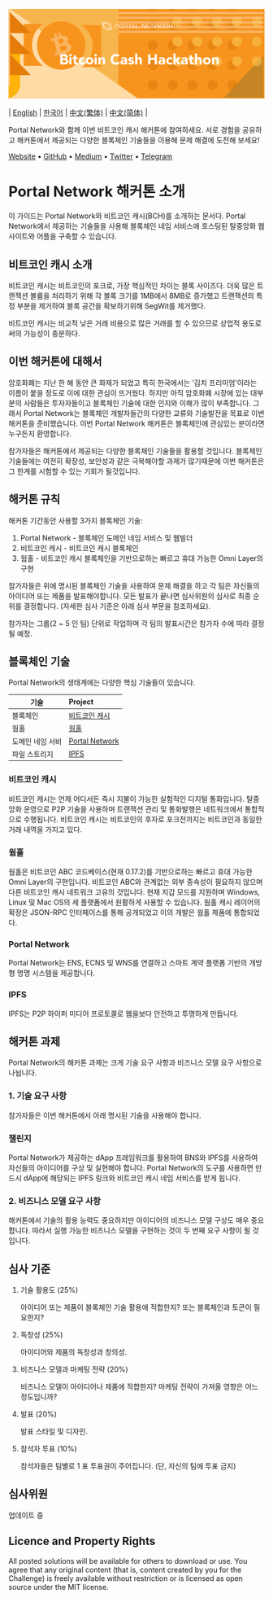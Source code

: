 ![Bitcoin Cash](./assets/bch.png)

| [English](./README.md) | [한국어](./README_KR.md) | [中文(繁体)](./README_ZH.md) | [中文(简体)](./README_CN.md) |

Portal Network와 함께 이번 비트코인 캐시 해커톤에 참여하세요. 서로 경험을 공유하고 해커톤에서 제공되는 다양한 블록체인 기술들을 이용해 문제 해결에 도전해 보세요!

[Website](https://www.portal.network) • [GitHub](https://github.com/PortalNetwork) • [Medium](https://medium.com/portalnetworkofficial) • [Twitter](https://twitter.com/itisportal) • [Telegram](https://t.me/portalnetworkofficial)

# Portal Network 해커톤 소개
이 가이드는 Portal Network와 비트코인 캐시(BCH)를 소개하는 문서다. Portal Network에서 제공하는 기술들을 사용해 블록체인 네임 서비스에 호스팅된 탈중앙화 웹사이트와 어플을 구축할 수 있습니다.

## 비트코인 캐시 소개
비트코인 캐시는 비트코인의 포크로, 가장 핵심적인 차이는 블록 사이즈다. 더욱 많은 트랜잭션 볼륨을 처리하기 위해 각 블록 크기를 1MB에서 8MB로 증가했고 트랜잭션의 특정 부분을 제거하여 블록 공간을 확보하기위해 SegWit를 제거했다.

비트코인 캐시는 비교적 낮은 거래 비용으로 많은 거래를 할 수 있으므로 상업적 용도로써의 가능성이 충분하다.

## 이번 해커톤에 대해서
암호화폐는 지난 한 해 동안 큰 화제가 되었고 특히 한국에서는 ‘김치 프리미엄’이라는 이름이 붙을 정도로 이에 대한 관심이 뜨거웠다. 하지만 아직 암호화폐 시장에 있는 대부분의 사람들은 투자자들이고 블록체인 기술에 대한 인지와 이해가 많이 부족합니다. 그래서 Portal Network는 블록체인 개발자들간의 다양한 교류와 기술발전을 목표로 이번 해커톤을 준비했습니다. 이번 Portal Network 해커톤은 블록체인에 관심있는 분이라면 누구든지 환영합니다.

참가자들은 해커톤에서 제공되는 다양한 블록체인 기술들을 활용할 것입니다. 블록체인 기술들에는 여전히 확장성, 보안성과 같은 극복해야할 과제가 많기때문에 이번 해커톤은 그 한계를 시험할 수 있는 기회가 될것입니다.

## 해커톤 규칙
해커톤 기간동안 사용할 3가지 블록체인 기술:
1. Portal Network - 블록체인 도메인 네임 서비스 및 웹빌더
2. 비트코인 캐시 - 비트코인 캐시 블록체인
3. 웜홀 - 비트코인 캐시 블록체인을 기반으로하는 빠르고 휴대 가능한 Omni Layer의 구현

참가자들은 위에 명시된 블록체인 기술을 사용하여 문제 해결을 하고 각 팀은 자신들의 아이디어 또는 제품을 발표해야합니다. 모든 발표가 끝나면 심사위원의 심사로 최종 순위를 결정합니다. (자세한 심사 기준은 아래 심사 부문을 참조하세요).

참가자는 그룹(2 ~ 5 인 팀) 단위로 작업하며 각 팀의 발표시간은 참가자 수에 따라 결정될 예정.

## 블록체인 기술
Portal Network의 생태계에는 다양한 핵심 기술들이 있습니다.

기술                      | Project
-------------------------|:-------------------------------------
블록체인  		           | [비트코인 캐시](https://www.bitcoincash.org/)
웜홀		              | [웜홀](https://github.com/copernet/wormhole)
도메인 네임 서비             | [Portal Network](https://portal.network/)
파일 스토리지               | [IPFS](https://ipfs.io/)

### 비트코인 캐시
비트코인 캐시는 언제 어디서든 즉시 지불이 가능한 실험적인 디지털 통화입니다. 탈중앙화 운영으로 P2P 기술을 사용하며 트랜잭션 관리 및 통화발행은 네트워크에서 통합적으로 수행됩니다. 비트코인 캐시는 비트코인의 후자로 포크전까지는 비트코인과 동일한 거래 내역을 가지고 있다.

### 웜홀
웜홀은 비트코인 ABC 코드베이스(현재 0.17.2)를 기반으로하는 빠르고 휴대 가능한 Omni Layer의 구현입니다. 비트코인 ABC와 관계없는 외부 종속성이 필요하지 않으며 다른 비트코인 캐시 네트워크 고유의 것입니다. 현재 지갑 모드를 지원하며 Windows, Linux 및 Mac OS의 세 플랫폼에서 원활하게 사용할 수 있습니다. 웜홀 캐시 레이어의 확장은 JSON-RPC 인터페이스를 통해 공개되었고 이의 개발은 웜홀 제품에 통합되었다.

### Portal Network
Portal Network는 ENS, ECNS 및 WNS를 연결하고 스마트 계약 플랫폼 기반의 개방형 명명 시스템을 제공합니다.

### IPFS
IPFS는 P2P 하이퍼 미디어 프로토콜로 웹을보다 안전하고 투명하게 만듭니다.

## 해커톤 과제
Portal Network의 해커톤 과제는 크게 기술 요구 사항과 비즈니스 모델 요구 사항으로 나뉩니다.

### 1. 기술 요구 사항
참가자들은 이번 해커톤에서 아래 명시된 기술을 사용해야 합니다.

### 챌린지
Portal Network가 제공하는 dApp 프레임워크를 활용하여 BNS와 IPFS를 사용하여 자신들의 아이디어를 구상 및 실현해야 합니다. Portal Network의 도구를 사용하면 만드시 dApp에 해당되는 IPFS 링크와 비트코인 캐시 네임 서비스를 받게 됩니다.

### 2. 비즈니스 모델 요구 사항
해커톤에서 기술의 활용 능력도 중요하지만 아이디어의 비즈니스 모델 구상도 매우 중요합니다. 따라서 실행 가능한 비즈니스 모델을 구현하는 것이 두 번째 요구 사항이 될 것입니다.

## 심사 기준
1. 기술 활용도 (25%)

    아이디어 또는 제품이 블록체인 기술 활용에 적합한지? 또는 블록체인과 토큰이 필요한지?

2. 독창성 (25%)

    아이디어와 제품의 독창성과 창의성.

3. 비즈니스 모델과 마케팅 전략 (20%)

    비즈니스 모델이 아이디어나 제품에 적합한지? 마케팅 전략이 가져올 영향은 어느정도입니까?

4. 발표 (20%)

	발표 스타일 및 디자인.

5. 참석자 투표 (10%)

	참석자들은 팀별로 1 표 투표권이 주어집니다. (단, 자신의 팀에 투표 금지)

## 심사위원
업데이트 중

## Licence and Property Rights
All posted solutions will be available for others to download or use. You agree that any original content (that is, content created by you for the Challenge) is freely available without restriction or is licensed as open source under the MIT license.

